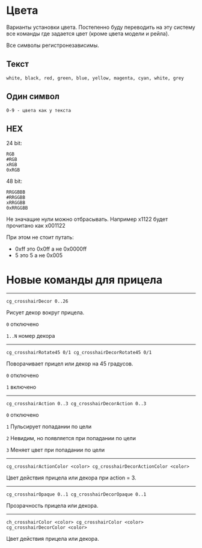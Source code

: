 # Цвета

Варианты установки цвета. Постепенно буду переводить на эту систему все команды где задается цвет (кроме цвета модели и рейла).

Все символы регистронезависимы.

## Текст

    white, black, red, green, blue, yellow, magenta, cyan, white, grey

## Один символ

    0-9 - цвета как у текста

## HEX 

24 bit:

    RGB
    #RGB
    xRGB
    0xRGB

48 bit:

    RRGGBBB
    #RRGGBB
    xRRGGBB
    0xRRGGBB

Не значащие нули можно отбрасывать. Например x1122 будет прочитано как x001122

При этом не стоит путать:

- 0xff это 0x0ff а не 0x0000ff
- 5 это 5 а не 0x005


# Новые команды для прицела
---

    cg_crosshairDecor 0..26

Рисует декор вокруг прицела.

`0` отключено

`1..N` номер декора

---

    cg_crosshairRotate45 0/1 cg_crosshairDecorRotate45 0/1

Поворачивает прицел или декор на 45 градусов.

`0` отключено

`1` включено


---

    cg_crosshairAction 0..3 cg_crosshairDecorAction 0..3


`0` отключено

`1` Пульсирует попадании по цели

`2` Невидим, но появляется при попадании по цели

`3` Меняет цвет при попадании по цели


---

    cg_crosshairActionColor <color> cg_crosshairDecorActionColor <color>

Цвет действия прицела или декора при action = 3.

---

    cg_crosshairOpaque 0..1 cg_crosshairDecorOpaque 0..1

Прозрачность прицела или декора.


---

    ch_crosshairColor <color> cg_crosshairColor <color> cg_crosshairDecorColor <color>

Цвет действия прицела или декора.



